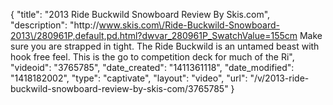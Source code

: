 {
    "title": "2013 Ride Buckwild Snowboard Review By Skis.com",
    "description": "http:\/\/www.skis.com\/Ride-Buckwild-Snowboard-2013\/280961P,default,pd.html?dwvar_280961P_SwatchValue=155cm  Make sure you are strapped in tight. The Ride Buckwild is an untamed beast with hook free feel. This is the go to competition deck for much of the Ri",
    "videoid": "3765785",
    "date_created": "1411361118",
    "date_modified": "1418182002",
    "type": "captivate",
    "layout": "video",
    "url": "\/v\/2013-ride-buckwild-snowboard-review-by-skis-com\/3765785"
}